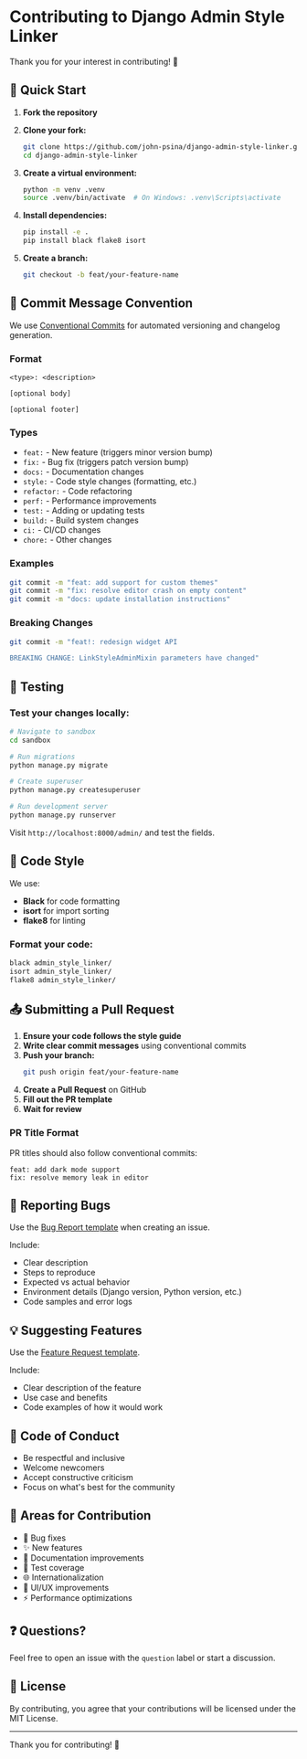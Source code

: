 # Contributing to Django Admin Style Linker

Thank you for your interest in contributing! 🎉

## 🚀 Quick Start

1. **Fork the repository**
2. **Clone your fork:**
   ```bash
   git clone https://github.com/john-psina/django-admin-style-linker.git
   cd django-admin-style-linker
   ```

3. **Create a virtual environment:**
   ```bash
   python -m venv .venv
   source .venv/bin/activate  # On Windows: .venv\Scripts\activate
   ```

4. **Install dependencies:**
   ```bash
   pip install -e .
   pip install black flake8 isort
   ```

5. **Create a branch:**
   ```bash
   git checkout -b feat/your-feature-name
   ```

## 📝 Commit Message Convention

We use [Conventional Commits](https://www.conventionalcommits.org/) for automated versioning and changelog generation.

### Format
```
<type>: <description>

[optional body]

[optional footer]
```

### Types
- `feat:` - New feature (triggers minor version bump)
- `fix:` - Bug fix (triggers patch version bump)
- `docs:` - Documentation changes
- `style:` - Code style changes (formatting, etc.)
- `refactor:` - Code refactoring
- `perf:` - Performance improvements
- `test:` - Adding or updating tests
- `build:` - Build system changes
- `ci:` - CI/CD changes
- `chore:` - Other changes

### Examples
```bash
git commit -m "feat: add support for custom themes"
git commit -m "fix: resolve editor crash on empty content"
git commit -m "docs: update installation instructions"
```

### Breaking Changes
```bash
git commit -m "feat!: redesign widget API

BREAKING CHANGE: LinkStyleAdminMixin parameters have changed"
```

## 🧪 Testing

### Test your changes locally:
```bash
# Navigate to sandbox
cd sandbox

# Run migrations
python manage.py migrate

# Create superuser
python manage.py createsuperuser

# Run development server
python manage.py runserver
```

Visit `http://localhost:8000/admin/` and test the fields.

## 🎨 Code Style

We use:
- **Black** for code formatting
- **isort** for import sorting
- **flake8** for linting

### Format your code:
```bash
black admin_style_linker/
isort admin_style_linker/
flake8 admin_style_linker/
```

## 📤 Submitting a Pull Request

1. **Ensure your code follows the style guide**
2. **Write clear commit messages** using conventional commits
3. **Push your branch:**
   ```bash
   git push origin feat/your-feature-name
   ```
4. **Create a Pull Request** on GitHub
5. **Fill out the PR template**
6. **Wait for review**

### PR Title Format
PR titles should also follow conventional commits:
```
feat: add dark mode support
fix: resolve memory leak in editor
```

## 🐛 Reporting Bugs

Use the [Bug Report template](.github/ISSUE_TEMPLATE/bug_report.md) when creating an issue.

Include:
- Clear description
- Steps to reproduce
- Expected vs actual behavior
- Environment details (Django version, Python version, etc.)
- Code samples and error logs

## 💡 Suggesting Features

Use the [Feature Request template](.github/ISSUE_TEMPLATE/feature_request.md).

Include:
- Clear description of the feature
- Use case and benefits
- Code examples of how it would work

## 📜 Code of Conduct

- Be respectful and inclusive
- Welcome newcomers
- Accept constructive criticism
- Focus on what's best for the community

## 🎯 Areas for Contribution

- 🐛 Bug fixes
- ✨ New features
- 📝 Documentation improvements
- 🧪 Test coverage
- 🌐 Internationalization
- 🎨 UI/UX improvements
- ⚡ Performance optimizations

## ❓ Questions?

Feel free to open an issue with the `question` label or start a discussion.

## 📄 License

By contributing, you agree that your contributions will be licensed under the MIT License.

---

Thank you for contributing! 🙏


